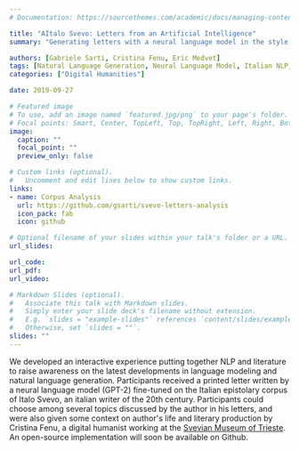 ```yaml
---
# Documentation: https://sourcethemes.com/academic/docs/managing-content/

title: "AItalo Svevo: Letters from an Artificial Intelligence"
summary: "Generating letters with a neural language model in the style of Italo Svevo, a famous italian writer of the 20th century."

authors: [Gabriele Sarti, Cristina Fenu, Eric Medvet]
tags: [Natural Language Generation, Neural Language Model, Italian NLP, Public Workshop, GPT-2]
categories: ["Digital Humanities"]

date: 2019-09-27

# Featured image
# To use, add an image named `featured.jpg/png` to your page's folder. 
# Focal points: Smart, Center, TopLeft, Top, TopRight, Left, Right, BottomLeft, Bottom, BottomRight.
image:
  caption: ""
  focal_point: ""
  preview_only: false

# Custom links (optional).
#   Uncomment and edit lines below to show custom links.
links:
- name: Corpus Analysis
  url: https://github.com/gsarti/svevo-letters-analysis
  icon_pack: fab
  icon: github

# Optional filename of your slides within your talk's folder or a URL.
url_slides:

url_code:
url_pdf:
url_video:

# Markdown Slides (optional).
#   Associate this talk with Markdown slides.
#   Simply enter your slide deck's filename without extension.
#   E.g. `slides = "example-slides"` references `content/slides/example-slides.md`.
#   Otherwise, set `slides = ""`.
slides: ""
---
```


We developed an interactive experience putting together NLP and literature to raise awareness on the latest developments in language modeling and natural language generation. Participants received a printed letter written by a neural language model (GPT-2) fine-tuned on the Italian epistolary corpus of Italo Svevo, an italian writer of the 20th century. Participants could choose among several topics discussed by the author in his letters, and were also given some context on author's life and literary production by Cristina Fenu, a digital humanist working at the [Svevian Museum of Trieste](http://www.museosveviano.it/ar/progetto/archivio-digitale/). An open-source implementation will soon be available on Github.
